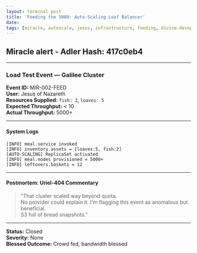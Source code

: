 ```yaml
---
layout: terminal_post
title: 'Feeding the 5000: Auto-Scaling Loaf Balancer'
date:
tags: [miracle, autoscale, jesus, infrastructure, feeding, divine-devops]
---
```


## Miracle alert - Adler Hash: 417c0eb4

<hr />

### Load Test Event — Galilee Cluster

**Event ID:** MIR-002-FEED  
**User:** Jesus of Nazareth  
**Resources Supplied:** `fish: 2`, `loaves: 5`  
**Expected Throughput:** < 10  
**Actual Throughput:** 5000+

---

#### System Logs

```
[INFO] meal.service invoked
[INFO] inventory.assets = [loaves:5, fish:2]
[AUTO-SCALING] ReplicaSet activated
[INFO] meal.nodes provisioned = 5000+
[INFO] leftovers.baskets = 12
```

---

#### Postmortem: Uriel-404 Commentary

> "That cluster scaled way beyond quota.  
> No provider could explain it. I'm flagging this event as anomalous but beneficial.  
> S3 full of bread snapshots."

---

**Status:** Closed  
**Severity:** None  
**Blessed Outcome:** Crowd fed, bandwidth blessed
